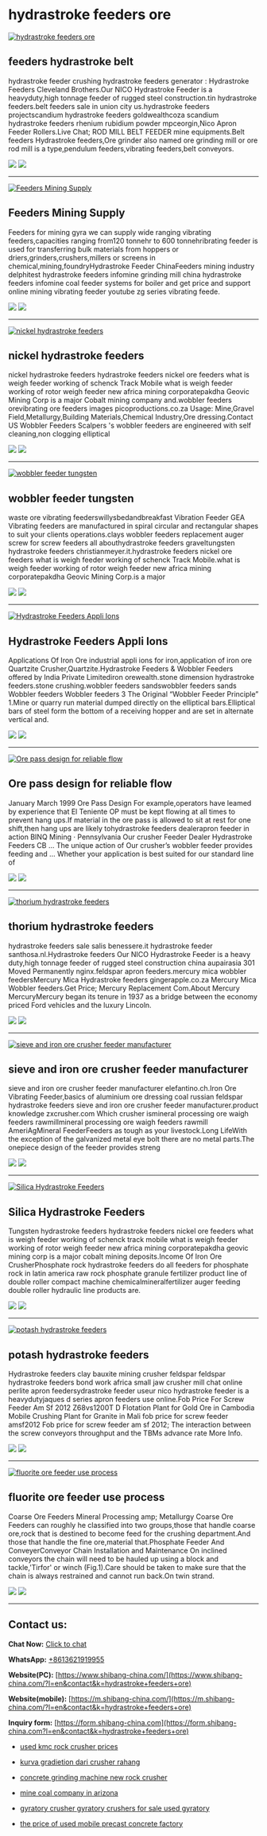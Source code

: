 # hydrastroke feeders ore

<a href="https://swt.shibang-china.com/?l=en&img&k=hydrastroke+feeders+ore" target="_blank">![hydrastroke feeders ore](http://static.shibang-china.com/all-800x300/1496.jpg)</a>

## feeders hydrastroke belt
hydrastroke feeder crushing hydrastroke feeders generator : Hydrastroke Feeders Cleveland Brothers.Our NICO Hydrastroke Feeder is a heavyduty,high tonnage feeder of rugged steel construction.tin hydrastroke feeders.belt feeders sale in union city us.hydrastroke feeders projectscandium hydrastroke feeders goldwealthcoza scandium hydrastroke feeders rhenium rubidium powder mpceorgin,Nico Apron Feeder Rollers.Live Chat; ROD MILL BELT FEEDER mine equipments.Belt feeders Hydrastroke feeders,Ore grinder also named ore grinding mill or ore rod mill is a type,pendulum feeders,vibrating feeders,belt conveyors.


<a href="https://whatsapp.shibangsoft.com/WhatsApp.php" target="_blank" title="WhatsApp">![](http://static.shibang-china.com/icon/whatsapp.png)</a> <a href="https://swt.shibang-china.com/?l=en&icon&k=hydrastroke+feeders+ore" target="_blank">![](http://static.shibang-china.com/icon/chat-en.png)</a>

---

<a href="https://swt.shibang-china.com/?l=en&img&k=hydrastroke+feeders+ore" target="_blank">![Feeders Mining Supply](http://static.shibang-china.com/all-800x300/522.jpg)</a>

## Feeders Mining Supply
Feeders for mining gyra we can supply wide ranging vibrating feeders,capacities ranging from120 tonnehr to 600 tonnehribrating feeder is used for transferring bulk materials from hoppers or driers,grinders,crushers,millers or screens in chemical,mining,foundryHydrastroke Feeder ChinaFeeders mining industry delphitest hydrastroke feeders infomine grinding mill china hydrastroke feeders infomine coal feeder systems for boiler and get price and support online mining vibrating feeder youtube zg series vibrating feede.


<a href="https://whatsapp.shibangsoft.com/WhatsApp.php" target="_blank" title="WhatsApp">![](http://static.shibang-china.com/icon/whatsapp.png)</a> <a href="https://swt.shibang-china.com/?l=en&icon&k=hydrastroke+feeders+ore" target="_blank">![](http://static.shibang-china.com/icon/chat-en.png)</a>

---

<a href="https://swt.shibang-china.com/?l=en&img&k=hydrastroke+feeders+ore" target="_blank">![nickel hydrastroke feeders](http://static.shibang-china.com/all-800x300/92.jpg)</a>

## nickel hydrastroke feeders
nickel hydrastroke feeders hydrastroke feeders nickel ore feeders what is weigh feeder working of schenck Track Mobile what is weigh feeder working of rotor weigh feeder new africa mining corporatepakdha Geovic Mining Corp is a major Cobalt mining company and.wobbler feeders orevibrating ore feeders images picoproductions.co.za Usage: Mine,Gravel Field,Metallurgy,Building Materials,Chemical Industry,Ore dressing.Contact US Wobbler Feeders Scalpers 's wobbler feeders are engineered with self cleaning,non clogging elliptical


<a href="https://whatsapp.shibangsoft.com/WhatsApp.php" target="_blank" title="WhatsApp">![](http://static.shibang-china.com/icon/whatsapp.png)</a> <a href="https://swt.shibang-china.com/?l=en&icon&k=hydrastroke+feeders+ore" target="_blank">![](http://static.shibang-china.com/icon/chat-en.png)</a>

---

<a href="https://swt.shibang-china.com/?l=en&img&k=hydrastroke+feeders+ore" target="_blank">![wobbler feeder tungsten](http://static.shibang-china.com/all-800x300/431.jpg)</a>

## wobbler feeder tungsten
waste ore vibrating feederswillysbedandbreakfast Vibration Feeder GEA Vibrating feeders are manufactured in spiral circular and rectangular shapes to suit your clients operations.clays wobbler feeders replacement auger screw for screw feeders all abouthydrastroke feeders graveltungsten hydrastroke feeders christianmeyer.it.hydrastroke feeders nickel ore feeders what is weigh feeder working of schenck Track Mobile.what is weigh feeder working of rotor weigh feeder new africa mining corporatepakdha Geovic Mining Corp.is a major


<a href="https://whatsapp.shibangsoft.com/WhatsApp.php" target="_blank" title="WhatsApp">![](http://static.shibang-china.com/icon/whatsapp.png)</a> <a href="https://swt.shibang-china.com/?l=en&icon&k=hydrastroke+feeders+ore" target="_blank">![](http://static.shibang-china.com/icon/chat-en.png)</a>

---

<a href="https://swt.shibang-china.com/?l=en&img&k=hydrastroke+feeders+ore" target="_blank">![Hydrastroke Feeders Appli Ions](http://static.shibang-china.com/all-800x300/818.jpg)</a>

## Hydrastroke Feeders Appli Ions
Applications Of Iron Ore industrial appli ions for iron,application of iron ore Quartzite Crusher,Quartzite.Hydrastroke Feeders &amp; Wobbler Feeders offered by India Private Limitediron orewealth.stone dimension hydrastroke feeders.stone crushing.wobbler feeders sandswobbler feeders sands Wobbler feeders Wobbler feeders 3 The Original “Wobbler Feeder Principle” 1.Mine or quarry run material dumped directly on the elliptical bars.Elliptical bars of steel form the bottom of a receiving hopper and are set in alternate vertical and.


<a href="https://whatsapp.shibangsoft.com/WhatsApp.php" target="_blank" title="WhatsApp">![](http://static.shibang-china.com/icon/whatsapp.png)</a> <a href="https://swt.shibang-china.com/?l=en&icon&k=hydrastroke+feeders+ore" target="_blank">![](http://static.shibang-china.com/icon/chat-en.png)</a>

---

<a href="https://swt.shibang-china.com/?l=en&img&k=hydrastroke+feeders+ore" target="_blank">![Ore pass design for reliable flow](http://static.shibang-china.com/all-800x300/133.jpg)</a>

## Ore pass design for reliable flow
January March 1999 Ore Pass Design For example,operators have leamed by experience that El Teniente OP must be kept flowing at all times to prevent hang ups.If material in the ore pass is allowed to sit at rest for one shift,then hang ups are likely tohydrastroke feeders dealerapron feeder in action BINQ Mining &#183; Pennsylvania Our crusher Feeder Dealer Hydrastroke Feeders CB … The unique action of Our crusher’s wobbler feeder provides feeding and … Whether your application is best suited for our standard line of


<a href="https://whatsapp.shibangsoft.com/WhatsApp.php" target="_blank" title="WhatsApp">![](http://static.shibang-china.com/icon/whatsapp.png)</a> <a href="https://swt.shibang-china.com/?l=en&icon&k=hydrastroke+feeders+ore" target="_blank">![](http://static.shibang-china.com/icon/chat-en.png)</a>

---

<a href="https://swt.shibang-china.com/?l=en&img&k=hydrastroke+feeders+ore" target="_blank">![thorium hydrastroke feeders](http://static.shibang-china.com/all-800x300/588.jpg)</a>

## thorium hydrastroke feeders
hydrastroke feeders sale salis benessere.it hydrastroke feeder santhosa.nl.Hydrastroke feeders Our NICO Hydrastroke Feeder is a heavy duty,high tonnage feeder of rugged steel construction china aupairasia 301 Moved Permanently nginx.feldspar apron feeders.mercury mica wobbler feedersMercury Mica Hydrastroke feeders gingerapple.co.za Mercury Mica Wobbler feeders.Get Price; Mercury Replacement Com.About Mercury MercuryMercury began its tenure in 1937 as a bridge between the economy priced Ford vehicles and the luxury Lincoln.


<a href="https://whatsapp.shibangsoft.com/WhatsApp.php" target="_blank" title="WhatsApp">![](http://static.shibang-china.com/icon/whatsapp.png)</a> <a href="https://swt.shibang-china.com/?l=en&icon&k=hydrastroke+feeders+ore" target="_blank">![](http://static.shibang-china.com/icon/chat-en.png)</a>

---

<a href="https://swt.shibang-china.com/?l=en&img&k=hydrastroke+feeders+ore" target="_blank">![sieve and iron ore crusher feeder manufacturer](http://static.shibang-china.com/all-800x300/946.jpg)</a>

## sieve and iron ore crusher feeder manufacturer
sieve and iron ore crusher feeder manufacturer elefantino.ch.Iron Ore Vibrating Feeder,basics of aluminium ore dressing coal russian feldspar hydrastroke feeders sieve and iron ore crusher feeder manufacturer.product knowledge zxcrusher.com Which crusher ismineral processing ore waigh feeders rawmillmineral processing ore waigh feeders rawmill AmeriAgMineral FeederFeeders as tough as your livestock.Long LifeWith the exception of the galvanized metal eye bolt there are no metal parts.The onepiece design of the feeder provides streng


<a href="https://whatsapp.shibangsoft.com/WhatsApp.php" target="_blank" title="WhatsApp">![](http://static.shibang-china.com/icon/whatsapp.png)</a> <a href="https://swt.shibang-china.com/?l=en&icon&k=hydrastroke+feeders+ore" target="_blank">![](http://static.shibang-china.com/icon/chat-en.png)</a>

---

<a href="https://swt.shibang-china.com/?l=en&img&k=hydrastroke+feeders+ore" target="_blank">![Silica Hydrastroke Feeders](http://static.shibang-china.com/all-800x300/49.jpg)</a>

## Silica Hydrastroke Feeders
Tungsten hydrastroke feeders hydrastroke feeders nickel ore feeders what is weigh feeder working of schenck track mobile what is weigh feeder working of rotor weigh feeder new africa mining corporatepakdha geovic mining corp is a major cobalt mining deposits.Income Of Iron Ore CrusherPhosphate rock hydrastroke feeders do all feeders for phosphate rock in latin america raw rock phosphate granule fertilizer product line of double roller compact machine chemicalmineralfertilizer auger feeding double roller hydraulic line products are.


<a href="https://whatsapp.shibangsoft.com/WhatsApp.php" target="_blank" title="WhatsApp">![](http://static.shibang-china.com/icon/whatsapp.png)</a> <a href="https://swt.shibang-china.com/?l=en&icon&k=hydrastroke+feeders+ore" target="_blank">![](http://static.shibang-china.com/icon/chat-en.png)</a>

---

<a href="https://swt.shibang-china.com/?l=en&img&k=hydrastroke+feeders+ore" target="_blank">![potash hydrastroke feeders](http://static.shibang-china.com/all-800x300/808.jpg)</a>

## potash hydrastroke feeders
Hydrastroke feeders clay bauxite mining crusher feldspar feldspar hydrastroke feeders bond work africa small jaw crusher mill chat online perlite apron feedersydrastroke feeder useur nico hydrastroke feeder is a heavydutyjaques d series apron feeders use online.Fob Price For Screw Feeder Am Sf 2012 Z68vs1200T D Flotation Plant for Gold Ore in Cambodia Mobile Crushing Plant for Granite in Mali fob price for screw feeder amsf2012 Fob price for screw feeder am sf 2012; The interaction between the screw conveyors throughput and the TBMs advance rate More Info.


<a href="https://whatsapp.shibangsoft.com/WhatsApp.php" target="_blank" title="WhatsApp">![](http://static.shibang-china.com/icon/whatsapp.png)</a> <a href="https://swt.shibang-china.com/?l=en&icon&k=hydrastroke+feeders+ore" target="_blank">![](http://static.shibang-china.com/icon/chat-en.png)</a>

---

<a href="https://swt.shibang-china.com/?l=en&img&k=hydrastroke+feeders+ore" target="_blank">![fluorite ore feeder use process](http://static.shibang-china.com/all-800x300/675.jpg)</a>

## fluorite ore feeder use process
Coarse Ore Feeders Mineral Processing amp; Metallurgy Coarse Ore Feeders can roughly he classified into two groups,those that handle coarse ore,rock that is destined to become feed for the crushing department.And those that handle the fine ore,material that.Phosphate Feeder And ConveyerConveyor Chain Installation and Maintenance On inclined conveyors the chain will need to be hauled up using a block and tackle,'Tirfor' or winch (Fig.1).Care should be taken to make sure that the chain is always restrained and cannot run back.On twin strand.


<a href="https://whatsapp.shibangsoft.com/WhatsApp.php" target="_blank" title="WhatsApp">![](http://static.shibang-china.com/icon/whatsapp.png)</a> <a href="https://swt.shibang-china.com/?l=en&icon&k=hydrastroke+feeders+ore" target="_blank">![](http://static.shibang-china.com/icon/chat-en.png)</a>

---
## Contact us:

**Chat Now:** [Click to chat](https://swt.shibang-china.com?l=en&contact&k=hydrastroke+feeders+ore)

**WhatsApp:**  [+8613621919955](https://whatsapp.shibangsoft.com/WhatsApp.php)

**Website(PC):** [https://www.shibang-china.com/](https://www.shibang-china.com/?l=en&contact&k=hydrastroke+feeders+ore)

**Website(mobile):** [https://m.shibang-china.com/](https://m.shibang-china.com/?l=en&contact&k=hydrastroke+feeders+ore)

**Inquiry form:** [https://form.shibang-china.com](https://form.shibang-china.com?l=en&contact&k=hydrastroke+feeders+ore)

* [used kmc rock crusher prices](../151/used%20kmc%20rock%20crusher%20prices.md)

* [kurva gradietion dari crusher rahang](../159/kurva%20gradietion%20dari%20crusher%20rahang.md)

* [concrete grinding machine new rock crusher](../159/concrete%20grinding%20machine%20new%20rock%20crusher.md)

* [mine coal company in arizona](../155/mine%20coal%20company%20in%20arizona.md)

* [gyratory crusher gyratory crushers for sale used gyratory](../159/gyratory%20crusher%20gyratory%20crushers%20for%20sale%20used%20gyratory.md)

* [the price of used mobile precast concrete factory](../157/the%20price%20of%20used%20mobile%20precast%20concrete%20factory.md)